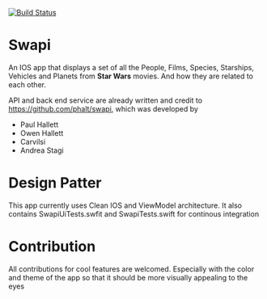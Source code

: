 [![Build Status](https://travis-ci.com/tdle94/Swapi-Mobile-App.svg?branch=master)](https://travis-ci.com/tdle94/Swapi-Mobile-App)

# Swapi

An IOS app that displays a set of all the People, Films, Species, Starships, Vehicles and Planets from **Star Wars** movies. And how they are related to each other.

API and back end service are already written and credit to https://github.com/phalt/swapi, which was developed by

* Paul Hallett
* Owen Hallett
* Carvilsi
* Andrea Stagi

# Design Patter

This app currently uses Clean IOS and ViewModel architecture. It also contains SwapiUiTests.swfit and SwapiTests.swift for continous integration

# Contribution

All contributions for cool features are welcomed. Especially with the color and theme of the app so that it should be more visually appealing to the eyes
